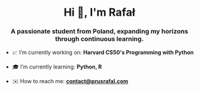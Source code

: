 <h1 align="center">Hi 👋, I'm Rafał</h1>
<h3 align="center">A passionate student from Poland, expanding my horizons through continuous learning. </h3>

- 📈 I’m currently working on: **Harvard CS50's Programming with Python**

- 🎓 I’m currently learning: **Python, R**

- ✉️ How to reach me: **contact@prusrafal.com**
